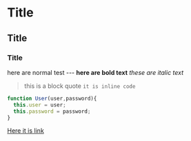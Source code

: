 # Title
## Title
### Title

here are normal test ---
**here are bold text**
*these are italic text*
> this is a block quote
`it is inline code`

```javascript
function User(user,password){
  this.user = user;
  this.password = password;
}
```

[Here it is link](https://google.com)
